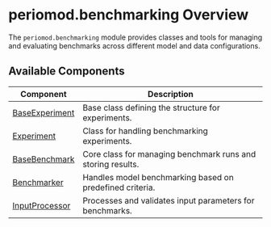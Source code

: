 # periomod.benchmarking Overview

The `periomod.benchmarking` module provides classes and tools for managing and evaluating benchmarks across different model and data configurations.

## Available Components

| Component            | Description                                                             |
|----------------------|-------------------------------------------------------------------------|
| [BaseExperiment](baseexperiment.md) | Base class defining the structure for experiments.          |
| [Experiment](experiment.md)         | Class for handling benchmarking experiments.                |
| [BaseBenchmark](basebenchmark.md)    | Core class for managing benchmark runs and storing results. |
| [Benchmarker](benchmarker.md)       | Handles model benchmarking based on predefined criteria.    |
| [InputProcessor](processor.md)      | Processes and validates input parameters for benchmarks.    |
